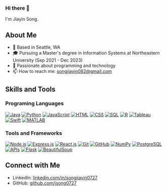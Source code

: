 ### Hi there 👋

I'm Jiayin Song.

## About Me
- 🌇 Based in Seattle, WA
- 🎓 Pursuing a Master's degree in Information Systems at Northeastern University (Sep 2021 - Dec 2023)
- 🌟 Passionate about programming and technology
- 📫 How to reach me: songjiayin082@gmail.com

## Skills and Tools

### Programing Languages
[![Java](https://img.shields.io/badge/Java-Advanced-green)](#) [![Python](https://img.shields.io/badge/Python-Advanced-green)](#) [![JavaScript](https://img.shields.io/badge/JavaScript-Advanced-green)](#) [![HTML](https://img.shields.io/badge/HTML-Advanced-green)](#) [![CSS](https://img.shields.io/badge/CSS-Advanced-green)](#) [![SQL](https://img.shields.io/badge/SQL-Intermediate-orange)](#) [![R](https://img.shields.io/badge/R-Intermediate-orange)](#) [![Tableau](https://img.shields.io/badge/Tableau-Intermediate-orange)](#) [![Swift](https://img.shields.io/badge/Swift-Beginner-red)](#) [![MATLAB](https://img.shields.io/badge/MATLAB-Beginner-red)](#)

### Tools and Frameworks
[![Node.js](https://img.shields.io/badge/Node.js-Advanced-green)](#) [![Express.js](https://img.shields.io/badge/Express.js-Advanced-green)](#) [![React.js](https://img.shields.io/badge/React.js-Advanced-green)](#) [![Git](https://img.shields.io/badge/Git-Advanced-green)](#) [![GitHub](https://img.shields.io/badge/GitHub-Advanced-green)](#) [![NumPy](https://img.shields.io/badge/NumPy-Intermediate-orange)](#) [![PostgreSQL](https://img.shields.io/badge/PostgreSQL-Intermediate-orange)](#) [![APIs](https://img.shields.io/badge/APIs-Intermediate-orange)](#) [![Flask](https://img.shields.io/badge/Flask-Intermediate-orange)](#) [![BeautifulSoup](https://img.shields.io/badge/BeautifulSoup-Intermediate-orange)](#)

## Connect with Me
- LinkedIn: [linkedin.com/in/songjiayin0727](https://www.linkedin.com/in/songjiayin0727/)
- GitHub: [github.com/jsong0727](https://github.com/jsong0727)







<!--
**jsong0727/jsong0727** is a ✨ _special_ ✨ repository because its `README.md` (this file) appears on your GitHub profile.

Here are some ideas to get you started:

- 🔭 I’m currently working on ...
- 🌱 I’m currently learning ...
- 👯 I’m looking to collaborate on ...
- 🤔 I’m looking for help with ...
- 💬 Ask me about ...
- 📫 How to reach me: ...
- 😄 Pronouns: ...
- ⚡ Fun fact: ...
-->
